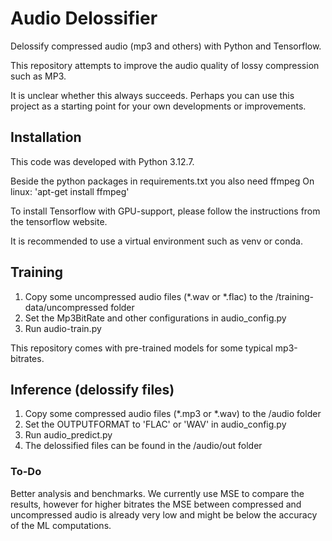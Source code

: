 # Audio Delossifier

Delossify compressed audio (mp3 and others) with Python and Tensorflow.

This repository attempts to improve the audio quality of lossy compression such as MP3.

It is unclear whether this always succeeds. Perhaps you can use this project as a starting point for your own developments or improvements.


## Installation

This code was developed with Python 3.12.7.

Beside the python packages in requirements.txt you also need ffmpeg
On linux: 'apt-get install ffmpeg'

To install Tensorflow with GPU-support, please follow the instructions from the tensorflow website.

It is recommended to use a virtual environment such as venv or conda.


## Training

1. Copy some uncompressed audio files (*.wav or *.flac) to the /training-data/uncompressed folder
2. Set the Mp3BitRate and other configurations in audio_config.py
3. Run audio-train.py

This repository comes with pre-trained models for some typical mp3-bitrates.


## Inference (delossify files)

1. Copy some compressed audio files (*.mp3 or *.wav) to the /audio folder
2. Set the OUTPUTFORMAT to 'FLAC' or 'WAV' in audio_config.py
3. Run audio_predict.py
4. The delossified files can be found in the /audio/out folder


### To-Do

Better analysis and benchmarks. We currently use MSE to compare the results, however for higher bitrates the MSE between compressed and uncompressed audio is already very low and might be below the accuracy of the ML computations.
